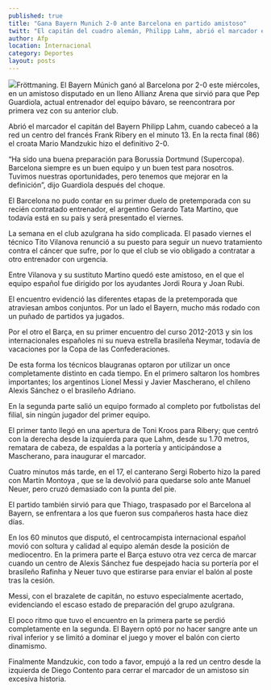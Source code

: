 ```yaml
---
published: true
title: "Gana Bayern Munich 2-0 ante Barcelona en partido amistoso"
twitt: "El capitán del cuadro alemán, Philipp Lahm, abrió el marcador en el minuto 13 luego de un centro del francés Frank Ribery. En la recta final (86) el croata Mario Mandzukic hizo el definitivo 2-0."
author: Afp
location: Internacional
category: Deportes
layout: posts
---
```


![](http://i.imgur.com/Fa2deq5m.jpg)Fröttmaning. El Bayern Múnich ganó al Barcelona por 2-0 este miércoles, en un amistoso disputado en un lleno Allianz Arena que sirvió para que Pep Guardiola, actual entrenador del equipo bávaro, se reencontrara por primera vez con su anterior club.

Abrió el marcador el capitán del Bayern Philipp Lahm, cuando cabeceó a la red un centro del francés Frank Ribery en el minuto 13. En la recta final (86) el croata Mario Mandzukic hizo el definitivo 2-0.

“Ha sido una buena preparación para Borussia Dortmund (Supercopa). Barcelona siempre es un buen equipo y un buen test para nosotros. Tuvimos nuestras oportunidades, pero tenemos que mejorar en la definición”, dijo Guardiola después del choque.

El Barcelona no pudo contar en su primer duelo de pretemporada con su recién contratado entrenador, el argentino Gerardo Tata Martino, que todavía está en su país y será presentado el viernes.

La semana en el club azulgrana ha sido complicada. El pasado viernes el técnico Tito Vilanova renunció a su puesto para seguir un nuevo tratamiento contra el cáncer que sufre, por lo que el club se vio obligado a contratar a otro entrenador con urgencia.

Entre Vilanova y su sustituto Martino quedó este amistoso, en el que el equipo español fue dirigido por los ayudantes Jordi Roura y Joan Rubi.

El encuentro evidenció las diferentes etapas de la pretemporada que atraviesan ambos conjuntos. Por un lado el Bayern, mucho más rodado con un puñado de partidos ya jugados.

Por el otro el Barça, en su primer encuentro del curso 2012-2013 y sin los internacionales españoles ni su nueva estrella brasileña Neymar, todavía de vacaciones por la Copa de las Confederaciones.

De esta forma los técnicos blaugranas optaron por utilizar un once completamente distinto en cada tiempo. En el primero saltaron los hombres importantes; los argentinos Lionel Messi y Javier Mascherano, el chileno Alexis Sánchez o el brasileño Adriano.

En la segunda parte salió un equipo formado al completo por futbolistas del filial, sin ningún jugador del primer equipo.

El primer tanto llegó en una apertura de Toni Kroos para Ribery; que centró con la derecha desde la izquierda para que Lahm, desde su 1.70 metros, rematara de cabeza, de espaldas a la portería y anticipándose a Mascherano, para inaugurar el marcador.

Cuatro minutos más tarde, en el 17, el canterano Sergi Roberto hizo la pared con Martín Montoya , que se la devolvió para quedarse solo ante Manuel Neuer, pero cruzó demasiado con la punta del pie.

El partido también sirvió para que Thiago, traspasado por el Barcelona al Bayern, se enfrentara a los que fueron sus compañeros hasta hace diez días.

En los 60 minutos que disputó, el centrocampista internacional español movió con soltura y calidad al equipo alemán desde la posición de mediocentro. En la primera parte el Barça estuvo otra vez cerca de marcar cuando un centro de Alexis Sánchez fue despejado hacia su portería por el brasileño Rafinha y Neuer tuvo que estirarse para enviar el balón al poste tras la cesión.

Messi, con el brazalete de capitán, no estuvo especialmente acertado, evidenciando el escaso estado de preparación del grupo azulgrana.

El poco ritmo que tuvo el encuentro en la primera parte se perdió completamente en la segunda. El Bayern optó por no hacer sangre ante un rival inferior y se limitó a dominar el juego y mover el balón con cierto dinamismo.

Finalmente Mandzukic, con todo a favor, empujó a la red un centro desde la izquierda de Diego Contento para cerrar el marcador de un amistoso sin excesiva historia.
